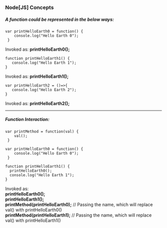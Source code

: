 ### Node[JS] Concepts

##### A function could be represented in the below ways:

```
var printHelloEarth0 = function() {
    console.log("Hello Earth 0");
 }
```
Invoked as: **printHelloEarth0();**
```
function printHelloEarth1() {
   console.log("Hello Earth 1");
}
```
Invoked as: **printHelloEarth1();**

```
var printHelloEarth2 = ()=>{
   console.log("Hello Earth 2");
}
```
Invoked as: **printHelloEarth2();**
 <hr>

 ##### Function Interaction:

```
var printMethod = function(val) {
    val();
 }

var printHelloEarth0 = function() {
    console.log("Hello Earth 0");
 }

function printHelloEarth1() {
  printHelloEarth0();
  console.log("Hello Earth 1");
}
```
Invoked as: <br>
**printHelloEarth0();** <br>
**printHelloEarth1();** <br>
**printMethod(printHelloEarth0);** // Passing the name, which will replace val() with printHelloEarth0() <br>
**printMethod(printHelloEarth1);** // Passing the name, which will replace val() with printHelloEarth1() <br>





 

